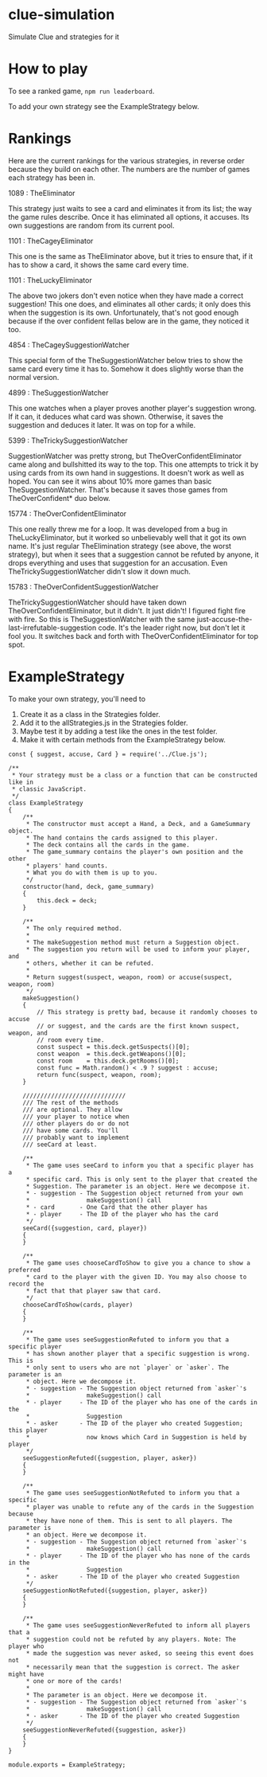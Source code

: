 # clue-simulation
Simulate Clue and strategies for it

# How to play

To see a ranked game, `npm run leaderboard`.

To add your own strategy see the ExampleStrategy below.

# Rankings

Here are the current rankings for the various strategies, in reverse order because they build on each other. The numbers are the number of games each strategy has been in.

1089 : TheEliminator

This strategy just waits to see a card and eliminates it from its list; the way the game rules describe. Once it has eliminated all options, it accuses. Its own suggestions are random from its current pool.

1101 : TheCageyEliminator

This one is the same as TheEliminator above, but it tries to ensure that, if it has to show a card, it shows the same card every time.

1101 : TheLuckyEliminator

The above two jokers don't even notice when they have made a correct suggestion! This one does, and eliminates all other cards; it only does this when the suggestion is its own. Unfortunately, that's not good enough because if the over confident fellas below are in the game, they noticed it too.

4854 : TheCageySuggestionWatcher

This special form of the TheSuggestionWatcher below tries to show the same card every time it has to. Somehow it does slightly worse than the normal version.

4899 : TheSuggestionWatcher

This one watches when a player proves another player's suggestion wrong. If it can, it deduces what card was shown. Otherwise, it saves the suggestion and deduces it later. It was on top for a while.

5399 : TheTrickySuggestionWatcher

SuggestionWatcher was pretty strong, but TheOverConfidentEliminator came along and bullshitted its way to the top. This one attempts to trick it by using cards from its own hand in suggestions. It doesn't work as well as hoped. You can see it wins about 10% more games than basic TheSuggestionWatcher. That's because it saves those games from TheOverConfident* duo below.

15774 : TheOverConfidentEliminator

This one really threw me for a loop. It was developed from a bug in TheLuckyEliminator, but it worked so unbelievably well that it got its own name. It's just regular TheElimination strategy (see above, the worst strategy), but when it sees that a suggestion cannot be refuted by anyone, it drops everything and uses that suggestion for an accusation. Even TheTrickySuggestionWatcher didn't slow it down much.

15783 : TheOverConfidentSuggestionWatcher

TheTrickySuggestionWatcher should have taken down TheOverConfidentEliminator, but it didn't. It just didn't! I figured fight fire with fire. So this is TheSuggestionWatcher with the same just-accuse-the-last-irrefutable-suggestion code. It's the leader right now, but don't let it fool you. It switches back and forth with TheOverConfidentEliminator for top spot.

# ExampleStrategy

To make your own strategy, you'll need to

1. Create it as a class in the Strategies folder.
2. Add it to the allStrategies.js in the Strategies folder.
3. Maybe test it by adding a test like the ones in the test folder.
4. Make it with certain methods from the ExampleStrategy below.

```
const { suggest, accuse, Card } = require('../Clue.js');

/**
 * Your strategy must be a class or a function that can be constructed like in
 * classic JavaScript.
 */
class ExampleStrategy
{
    /**
     * The constructor must accept a Hand, a Deck, and a GameSummary object.
     * The hand contains the cards assigned to this player.
     * The deck contains all the cards in the game.
     * The game_summary contains the player's own position and the other
     * players' hand counts.
     * What you do with them is up to you.
     */
    constructor(hand, deck, game_summary)
    {
        this.deck = deck;
    }

    /**
     * The only required method.
     *
     * The makeSuggestion method must return a Suggestion object.
     * The suggestion you return will be used to inform your player, and
     * others, whether it can be refuted.
     *
     * Return suggest(suspect, weapon, room) or accuse(suspect, weapon, room)
     */
    makeSuggestion()
    {
        // This strategy is pretty bad, because it randomly chooses to accuse
        // or suggest, and the cards are the first known suspect, weapon, and
        // room every time.
        const suspect = this.deck.getSuspects()[0];
        const weapon  = this.deck.getWeapons()[0];
        const room    = this.deck.getRooms()[0];
        const func = Math.random() < .9 ? suggest : accuse;
        return func(suspect, weapon, room);
    }

    /////////////////////////////
    /// The rest of the methods
    /// are optional. They allow
    /// your player to notice when
    /// other players do or do not
    /// have some cards. You'll
    /// probably want to implement
    /// seeCard at least.

    /**
     * The game uses seeCard to inform you that a specific player has a
     * specific card. This is only sent to the player that created the
     * Suggestion. The parameter is an object. Here we decompose it.
     * - suggestion - The Suggestion object returned from your own
     *                makeSuggestion() call
     * - card       - One Card that the other player has
     * - player     - The ID of the player who has the card
     */
    seeCard({suggestion, card, player})
    {
    }

    /**
     * The game uses chooseCardToShow to give you a chance to show a preferred
     * card to the player with the given ID. You may also choose to record the
     * fact that that player saw that card.
     */
    chooseCardToShow(cards, player)
    {
    }

    /**
     * The game uses seeSuggestionRefuted to inform you that a specific player
     * has shown another player that a specific suggestion is wrong. This is
     * only sent to users who are not `player` or `asker`. The parameter is an
     * object. Here we decompose it.
     * - suggestion - The Suggestion object returned from `asker`'s
     *                makeSuggestion() call
     * - player     - The ID of the player who has one of the cards in the
     *                Suggestion
     * - asker      - The ID of the player who created Suggestion; this player
     *                now knows which Card in Suggestion is held by player
     */
    seeSuggestionRefuted({suggestion, player, asker})
    {
    }

    /**
     * The game uses seeSuggestionNotRefuted to inform you that a specific
     * player was unable to refute any of the cards in the Suggestion because
     * they have none of them. This is sent to all players. The parameter is
     * an object. Here we decompose it.
     * - suggestion - The Suggestion object returned from `asker`'s
     *                makeSuggestion() call
     * - player     - The ID of the player who has none of the cards in the
     *                Suggestion
     * - asker      - The ID of the player who created Suggestion
     */
    seeSuggestionNotRefuted({suggestion, player, asker})
    {
    }

    /**
     * The game uses seeSuggestionNeverRefuted to inform all players that a
     * suggestion could not be refuted by any players. Note: The player who
     * made the suggestion was never asked, so seeing this event does not
     * necessarily mean that the suggestion is correct. The asker might have
     * one or more of the cards!
     *
     * The parameter is an object. Here we decompose it.
     * - suggestion - The Suggestion object returned from `asker`'s
     *                makeSuggestion() call
     * - asker      - The ID of the player who created Suggestion
     */
    seeSuggestionNeverRefuted({suggestion, asker})
    {
    }
}

module.exports = ExampleStrategy;

```
